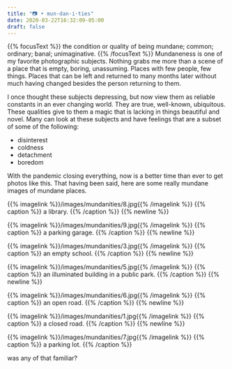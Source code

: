 ```yaml
---
title: "📷 • mun·dan·i·ties"
date: 2020-03-22T16:32:09-05:00
draft: false
---
```

{{% focusText %}} the condition or quality of being mundane; common; ordinary; banal; unimaginative. {{% /focusText %}}
Mundaneness is one of my favorite photographic subjects. Nothing grabs me more than a scene of a place that is empty, boring, unassuming. Places with few people, few things. Places that can be left and returned to many months later without much having changed besides the person returning to them.

I once thought these subjects depressing, but now view them as reliable constants in an ever changing world. They are true, well-known, ubiquitous. These qualities give to them a magic that is lacking in things beautiful and novel. Many can look at these subjects and have feelings that are a subset of some of the following:
- disinterest
- coldness
- detachment
- boredom

With the pandemic closing everything, now is a better time than ever to get photos like this. That having been said, here are some really mundane images of mundane places.

{{% imagelink %}}/images/mundanities/8.jpg{{% /imagelink %}}
{{% caption %}} a library. {{% /caption %}}
{{% newline %}}

{{% imagelink %}}/images/mundanities/9.jpg{{% /imagelink %}}
{{% caption %}} a parking garage. {{% /caption %}}
{{% newline %}}

{{% imagelink %}}/images/mundanities/3.jpg{{% /imagelink %}}
{{% caption %}} an empty school. {{% /caption %}}
{{% newline %}}

{{% imagelink %}}/images/mundanities/5.jpg{{% /imagelink %}}
{{% caption %}} an illuminated building in a public park. {{% /caption %}}
{{% newline %}}

{{% imagelink %}}/images/mundanities/6.jpg{{% /imagelink %}}
{{% caption %}} an open road. {{% /caption %}}
{{% newline %}}

{{% imagelink %}}/images/mundanities/1.jpg{{% /imagelink %}}
{{% caption %}} a closed road. {{% /caption %}}
{{% newline %}}

{{% imagelink %}}/images/mundanities/7.jpg{{% /imagelink %}}
{{% caption %}} a parking lot. {{% /caption %}}

was any of that familiar?
